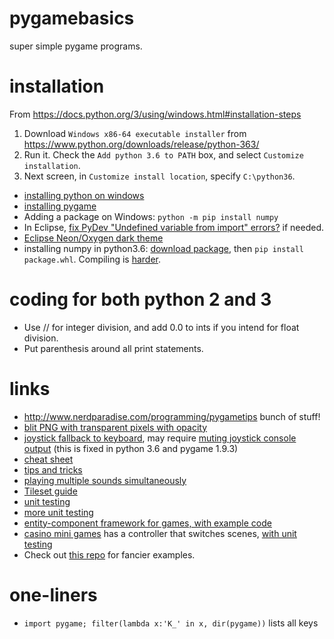 # pygamebasics
super simple pygame programs. 

# installation
From https://docs.python.org/3/using/windows.html#installation-steps
1. Download `Windows x86-64 executable installer` from https://www.python.org/downloads/release/python-363/
1. Run it. Check the `Add python 3.6 to PATH` box, and select `Customize installation`. 
1. Next screen, in `Customize install location`, specify `C:\python36`.

- [installing python on windows](https://docs.python.org/3/using/windows.html#installation-steps)
- [installing pygame](https://www.pygame.org/wiki/GettingStarted#Windows%20installation)
- Adding a package on Windows: `python -m pip install numpy`
- In Eclipse, [fix PyDev "Undefined variable from import" errors?](https://stackoverflow.com/a/30381908) if needed.
- [Eclipse Neon/Oxygen dark theme](https://marketplace.eclipse.org/content/eclipse-color-theme)
- installing numpy in python3.6: [download package](https://www.lfd.uci.edu/~gohlke/pythonlibs/#numpy), then `pip install package.whl`. Compiling is [harder](https://stackoverflow.com/questions/28413824/installing-numpy-on-windows).


# coding for both python 2 and 3
- Use // for integer division, and add 0.0 to ints if you intend for float division.
- Put parenthesis around all print statements.

# links
- http://www.nerdparadise.com/programming/pygametips bunch of stuff!
- [blit PNG with transparent pixels with opacity](http://www.nerdparadise.com/programming/pygameblitopacity)
- [joystick fallback to keyboard](http://www.nerdparadise.com/programming/pygamejoystick), may require [muting joystick console output](https://stackoverflow.com/questions/36624000/how-to-hide-sdl-library-debug-messages-in-python) (this is fixed in python 3.6 and pygame 1.9.3)
- [cheat sheet](http://www.cogsci.rpi.edu/~destem/gamedev/pygame.pdf)
- [tips and tricks](https://github.com/cosmologicon/pyjam/wiki/pygame-notes-and-tricks)
- [playing multiple sounds simultaneously](https://stackoverflow.com/questions/15385727/pygame-mixer-only-plays-one-sound-at-a-time)
- [Tileset guide](https://bitbucket.org/thesheep/qq/src/ce58427c58263abdd02a10976ca5514d20c2701b/qq.py)
- [unit testing](http://infinitemonkeycorps.net/docs/pph/#id5)
- [more unit testing](https://docs.python.org/3.6/library/unittest.html#module-unittest)
- [entity-component framework for games, with example code](https://github.com/cosmologicon/enco)
- [casino mini games](https://github.com/iminurnamez/pyroller) has a controller that switches scenes, [with unit testing](https://github.com/iminurnamez/pyroller/blob/master/test/testcontrol.py)
- Check out [this repo](https://github.com/Mekire/pygame-samples) for fancier examples.

# one-liners
- `import pygame; filter(lambda x:'K_' in x, dir(pygame))` lists all keys
